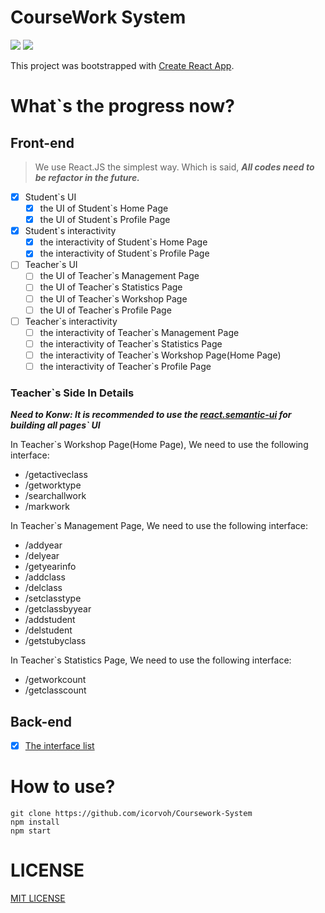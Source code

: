 # CourseWork System

[![](https://camo.githubusercontent.com/781b18773dfb4aef42debce1f79625768e9e10cf/68747470733a2f2f696d672e736869656c64732e696f2f6e706d2f762f406379636c652f636f72652e737667)](https://npmjs.com/) [![](https://camo.githubusercontent.com/c0e54a826d90da52e4ee70c63fef3ee61b3ffbd5/68747470733a2f2f696d672e736869656c64732e696f2f62616467652f6c6963656e73652d4d49542d6c69676874677265792e737667)](./LICENSE)

This project was bootstrapped with [Create React App](https://github.com/facebookincubator/create-react-app).

# What`s the progress now?

## Front-end

> We use React.JS the simplest way.
> Which is said, ***All codes need to be refactor in the future.***

- [X] Student`s UI
  - [X] the UI of Student`s Home Page
  - [X] the UI of Student`s Profile Page
- [X] Student`s interactivity
  - [X] the interactivity of Student`s Home Page
  - [X] the interactivity of Student`s Profile Page
- [ ] Teacher`s UI
  - [ ] the UI of Teacher`s Management Page
  - [ ] the UI of Teacher`s Statistics Page
  - [ ] the UI of Teacher`s Workshop Page
  - [ ] the UI of Teacher`s Profile Page
- [ ] Teacher`s interactivity
  - [ ] the interactivity of Teacher`s Management Page
  - [ ] the interactivity of Teacher`s Statistics Page
  - [ ] the interactivity of Teacher`s Workshop Page(Home Page)
  - [ ] the interactivity of Teacher`s Profile Page

### Teacher`s Side In Details

***Need to Konw: It is recommended to use the [react.semantic-ui](https://react.semantic-ui.com) for building all pages` UI***

In Teacher`s Workshop Page(Home Page), We need to use the following interface:

* /getactiveclass
* /getworktype
* /searchallwork
* /markwork

In Teacher`s Management Page, We need to use the following interface:

* /addyear
* /delyear
* /getyearinfo
* /addclass
* /delclass
* /setclasstype
* /getclassbyyear
* /addstudent
* /delstudent
* /getstubyclass

In Teacher`s Statistics Page, We need to use the following interface:

* /getworkcount
* /getclasscount

## Back-end

- [X] [The interface list](./interface.doc)

# How to use?

```
git clone https://github.com/icorvoh/Coursework-System
npm install
npm start
```

# LICENSE

[MIT LICENSE](./LICENSE)